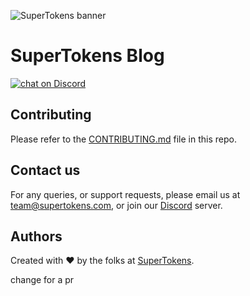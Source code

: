 ![SuperTokens banner](https://raw.githubusercontent.com/supertokens/supertokens-logo/master/images/Artboard%20%E2%80%93%2027%402x.png)

# SuperTokens Blog

<a href="https://supertokens.com/discord">
  <img src="https://img.shields.io/discord/603466164219281420.svg?logo=discord" alt="chat on Discord">
</a>

## Contributing

Please refer to the [CONTRIBUTING.md](https://github.com/supertokens/blog/blob/master/CONTRIBUTING.md) file in this repo.

## Contact us

For any queries, or support requests, please email us at team@supertokens.com, or join our [Discord](https://www.supertokens.com/discord) server.

## Authors

Created with :heart: by the folks at [SuperTokens](https://supertokens.com).

change for a pr